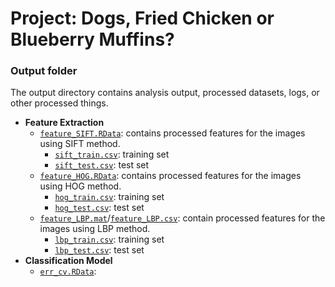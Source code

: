 # Project: Dogs, Fried Chicken or Blueberry Muffins? 
### Output folder

The output directory contains analysis output, processed datasets, logs, or other processed things.

+ **Feature Extraction**  
  + [`feature_SIFT.RData`](feature_SIFT.RData): contains processed features for the images using SIFT method. 
    + [`sift_train.csv`](sift_train.csv): training set 
    + [`sift_test.csv`](sift_test.csv): test set 
  + [`feature_HOG.RData`](feature_HOG.RData): contains processed features for the images using HOG method.  
    + [`hog_train.csv`](hot_train.csv): training set  
    + [`hog_test.csv`](hog_test.csv): test set 
  + [`feature_LBP.mat`](feature_LBP.mat)/[`feature_LBP.csv`](feature_LBP.csv): contain processed features for the images using LBP method. 
    + [`lbp_train.csv`](lbp_train.csv): training set
    + [`lbp_test.csv`](lbp_test.csv): test set  
+ **Classification Model**  
  + [`err_cv.RData`](err_cv.RData):  

